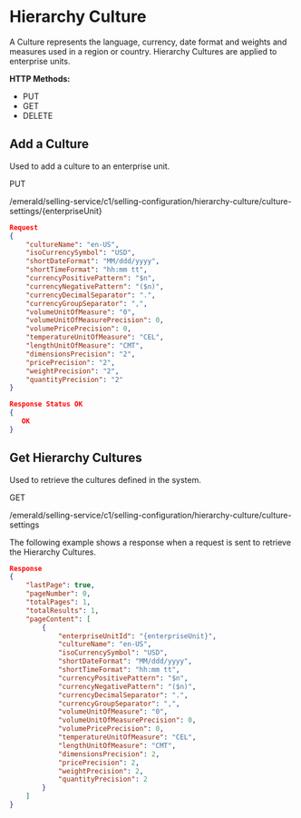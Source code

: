 # Hierarchy Culture

A Culture represents the language, currency, date format and weights and measures used in a region or country. Hierarchy Cultures are applied to enterprise units.

**HTTP Methods:**

* PUT
* GET
* DELETE

## Add a Culture

Used to add a culture to an enterprise unit.

PUT

/emerald/selling-service/c1/selling-configuration/hierarchy-culture/culture-settings/{enterpriseUnit}

```json
Request
{
    "cultureName": "en-US",
    "isoCurrencySymbol": "USD",
    "shortDateFormat": "MM/ddd/yyyy",
    "shortTimeFormat": "hh:mm tt",
    "currencyPositivePattern": "$n",
    "currencyNegativePattern": "($n)",
    "currencyDecimalSeparator": ".",
    "currencyGroupSeparator": ",",
    "volumeUnitOfMeasure": "0",
    "volumeUnitOfMeasurePrecision": 0,
    "volumePricePrecision": 0,
    "temperatureUnitOfMeasure": "CEL",
    "lengthUnitOfMeasure": "CMT",
    "dimensionsPrecision": "2",
    "pricePrecision": "2",
    "weightPrecision": "2",
    "quantityPrecision": "2"
}
```

```json
Response Status OK
{
   OK
}
```

## Get Hierarchy Cultures

Used to retrieve the cultures defined in the system.

GET

/emerald/selling-service/c1/selling-configuration/hierarchy-culture/culture-settings

The following example shows a response when a request is sent to retrieve the Hierarchy Cultures.

```json
Response
{
    "lastPage": true,
    "pageNumber": 0,
    "totalPages": 1,
    "totalResults": 1,
    "pageContent": [
        {
            "enterpriseUnitId": "{enterpriseUnit}",
            "cultureName": "en-US",
            "isoCurrencySymbol": "USD",
            "shortDateFormat": "MM/ddd/yyyy",
            "shortTimeFormat": "hh:mm tt",
            "currencyPositivePattern": "$n",
            "currencyNegativePattern": "($n)",
            "currencyDecimalSeparator": ".",
            "currencyGroupSeparator": ",",
            "volumeUnitOfMeasure": "0",
            "volumeUnitOfMeasurePrecision": 0,
            "volumePricePrecision": 0,
            "temperatureUnitOfMeasure": "CEL",
            "lengthUnitOfMeasure": "CMT",
            "dimensionsPrecision": 2,
            "pricePrecision": 2,
            "weightPrecision": 2,
            "quantityPrecision": 2
        }
    ]
}
```
